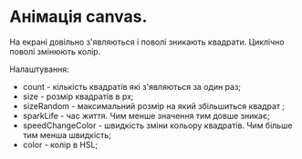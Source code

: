# Анімація canvas.
На екрані довільно з'являються і поволі зникають квадрати. Циклічно поволі змінюють колір.

Налаштування:
- count - кількість квадратів які з'являються за один раз;
- size - розмір квадратів в px;
- sizeRandom - максимальний розмір на який збільшиться квадрат ;
- sparkLife - час життя. Чим менше значення тим довше зникає;
- speedChangeColor - швидкість зміни кольору квадратів. Чим більше тим менша швидкість;
- color - колір в HSL;